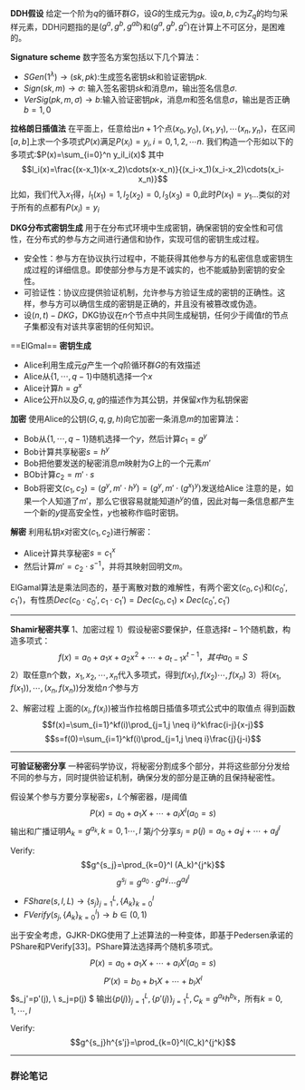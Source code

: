 **DDH假设** 给定一个阶为$q$的循环群$G$，设$G$的生成元为$g$。设$a,b,c$为$Z_q$的均匀采样元素，DDH问题指的是$(g^a,g^b,g^{ab})$和$(g^a,g^b,g^c)$在计算上不可区分，是困难的。

**Signature scheme**  数字签名方案包括以下几个算法：
- $SGen(1^\lambda) \rightarrow(sk,pk)$:生成签名密钥$sk$和验证密钥$pk$.
- $Sign(sk,m)\rightarrow \sigma$: 输入签名密钥$sk$和消息$m$，输出签名信息$\sigma$.
- $VerSig(pk,m,\sigma) \rightarrow b$:输入验证密钥$pk$，消息$m$和签名信息$\sigma$，输出是否正确$b=1,0$


**拉格朗日插值法** 在平面上，任意给出$n+1$个点$(x_0,y_0),(x_1,y_1),\cdots(x_n,y_n)$，在区间$[a,b]$上求一个多项式$P(x)$满足$P(x_i)=y_i,i=0,1,2,\cdots n$.
我们构造一个形如以下的多项式:$P(x)=\sum_{i=0}^n y_il_i(x)$
其中
$$l_i(x)=\frac{(x-x_1)(x-x_2)\cdots(x-x_n)}{(x_i-x_1)(x_i-x_2)\cdots(x_i-x_n)}$$
比如，我们代入$x_1$得，$l_1(x_1)=1,l_2(x_2)=0,l_3(x_3)=0$,此时$P(x_1)=y_1$...类似的对于所有的点都有$P(x_i)=y_i$


**DKG分布式密钥生成**  用于在分布式环境中生成密钥，确保密钥的安全性和可信性，在分布式的参与方之间进行通信和协作，实现可信的密钥生成过程。
- 安全性：参与方在协议执行过程中，不能获得其他参与方的私密信息或密钥生成过程的详细信息。即使部分参与方是不诚实的，也不能威胁到密钥的安全性。
- 可验证性：协议应提供验证机制，允许参与方验证生成的密钥的正确性。这样，参与方可以确信生成的密钥是正确的，并且没有被篡改或伪造。
- 设$(n,t)-DKG$，DKG协议在$n$个节点中共同生成秘钥，任何少于阈值$t$的节点子集都没有对该共享密钥的任何知识。

==ElGmal==
**密钥生成**
- Alice利用生成元$g$产生一个$q$阶循环群$G$的有效描述
- Alice从$\{1,\cdots,q-1\}$中随机选择一个$x$
- Alice计算$h=g^x$
- Alice公开$h$以及$G,q,g$的描述作为其公钥，并保留$x$作为私钥保密

**加密**
使用Alice的公钥$(G,q,g,h)$向它加密一条消息$m$的加密算法：
- Bob从$\{1,\cdots,q-1\}$随机选择一个$y$，然后计算$c_1=g^y$
- Bob计算共享秘密$s=h^y$
- Bob把他要发送的秘密消息$m$映射为$G$上的一个元素$m'$
- BOb计算$c_2=m' \cdot s$
- Bob将密文$(c_1,c_2)=(g^y,m' \cdot h^y)=(g^y,m' \cdot(g^x)^y)$发送给Alice
注意的是，如果一个人知道了$m'$，那么它很容易就能知道$h^y$的值，因此对每一条信息都产生一个新的$y$提高安全性，$y$也被称作临时密钥。

**解密**
利用私钥$x$对密文$(c_1,c_2)$进行解密：
- Alice计算共享秘密$s=c_1^x$
- 然后计算$m'=c_2 \cdot s^{-1}$，并将其映射回明文$m$。

ElGamal算法是乘法同态的，基于离散对数的难解性，有两个密文$(c_0,c_1)$和$(c_0',c_1')$，有性质$Dec(c_0\cdot c_0',  c_1\cdot c_1')=Dec(c_0,c_1) \times Dec(c_0', c_1')$

----

**Shamir秘密共享**
1、加密过程
1）假设秘密$S$要保护，任意选择$t-1$个随机数，构造多项式：
$$f(x)=a_0 + a_1 x +a_2x^2+\cdots+a_{t-1}x^{t-1}，其中a_0=S$$
2）取任意n个数，$x_1,x_2,\cdots,x_n$代入多项式，得到$f(x_1),f(x_2)\cdots,f(x_n)$
3）将$(x_1,f(x_1)),\cdots,(x_n,f(x_n))$分发给$n个$参与方

2、解密过程
上面的$(x_i,f(x_i))$被当作拉格朗日插值多项式公式中的取值点
得到函数$$f(x)=\sum_{i=1}^kf(i)\prod_{j=1,j \neq i}^k\frac{i-j}{x-j}$$
$$s=f(0)=\sum_{i=1}^kf(i)\prod_{j=1,j \neq i}\frac{j}{j-i}$$

---

**可验证秘密分享** 一种密码学协议，将秘密分割成多个部分，并将这些部分分发给不同的参与方，同时提供验证机制，确保分发的部分是正确的且保持秘密性。

假设某个参与方要分享秘密$s$，$L$个解密器，$l$是阈值
$$P(x) = a_0+a_1 X + \cdots+a_lX^l(a_0=s)$$
输出和广播证明$A_k=g^{a_k}, k=0,1\cdots,l$
第$j$个分享$s_j=p(j)=a_0+a_1 j + \cdots+a_lj^l$

Verify:
$$g^{s_j}=\prod_{k=0}^l (A_k)^{j^k}$$
$$g^{s_j}=g^{a_0}\cdot g^{a_1j}\cdots g^{a_lj^l}$$
- $FShare(s,l,L) \rightarrow \{s_j\}^L_{j=1},\{A_k\}_{k=0}^l$
- $FVerify(s_j,\{A_k\}_{k=0}^l) \rightarrow b \in (0,1)$

出于安全考虑，GJKR-DKG使用了上述算法的一种变体，即基于Pedersen承诺的PShare和PVerify[33]。PShare算法选择两个随机多项式。
$$P(x) = a_0+a_1 X + \cdots+a_lX^l(a_0=s)$$
$$P'(x) = b_0+b_1 X + \cdots+b_lX^l$$
$s_j'=p'(j), \ s_j=p(j) $
输出$\{p(j)\}^L_{j=1},\{p'(j)\}^L_{j=1},C_k=g^{a_k}h^{b_k}$，所有$k=0,1,\cdots,l$

Verify:
$$g^{s_j}h^{s'j}=\prod_{k=0}^l(C_k)^{j^k}$$


----

### 群论笔记

